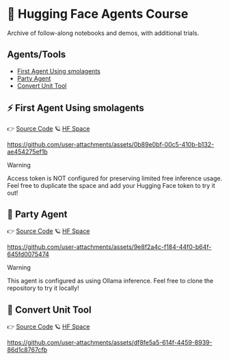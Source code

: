 # 🤗 Hugging Face Agents Course
Archive of follow-along notebooks and demos, with additional trials. 

## Agents/Tools
- [First Agent Using smolagents](https://github.com/karenwky/hugging-face-agents-course/tree/main?tab=readme-ov-file#%EF%B8%8F-first-agent-using-smolagents)
- [Party Agent](https://github.com/karenwky/hugging-face-agents-course/tree/main?tab=readme-ov-file#-party-agent)
- [Convert Unit Tool](https://github.com/karenwky/hugging-face-agents-course/tree/main?tab=readme-ov-file#-convert-unit-tool)

## ⚡️ First Agent Using smolagents
👉 [Source Code](https://github.com/karenwky/hugging-face-agents-course/tree/main/first_agent_template) 🪐 [HF Space](https://huggingface.co/spaces/karenwky/first_agent_template)

https://github.com/user-attachments/assets/0b89e0bf-00c5-410b-b132-ae454275ef1b

> [!WARNING]
> Access token is NOT configured for preserving limited free inference usage. Feel free to duplicate the space and add your Hugging Face token to try it out!

## 🍹 Party Agent
👉 [Source Code](https://github.com/karenwky/hugging-face-agents-course/tree/main/PartyAgent) 🪐 [HF Space](https://huggingface.co/spaces/karenwky/PartyAgent)

https://github.com/user-attachments/assets/9e8f2a4c-f184-44f0-b64f-645fd0075474

> [!WARNING]
> This agent is configured as using Ollama inference. Feel free to clone the repository to try it locally!

## 🔢 Convert Unit Tool
👉 [Source Code](https://github.com/karenwky/hugging-face-agents-course/tree/main/convert_unit_tool) 🪐 [HF Space](https://huggingface.co/spaces/karenwky/convert_unit_tool)

https://github.com/user-attachments/assets/df8fe5a5-614f-4459-8939-86d1c8767cfb
